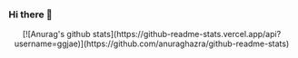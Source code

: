 ### Hi there 👋
<div align=center>
  [![Anurag's github stats](https://github-readme-stats.vercel.app/api?username=ggjae)](https://github.com/anuraghazra/github-readme-stats)
</div>
<!--
**ggjae/ggjae** is a ✨ _special_ ✨ repository because its `README.md` (this file) appears on your GitHub profile.

Here are some ideas to get you started:

- 🔭 I’m currently working on ...
- 🌱 I’m currently learning ...
- 👯 I’m looking to collaborate on ...
- 🤔 I’m looking for help with ...
- 💬 Ask me about ...
- 📫 How to reach me: ...
- 😄 Pronouns: ...
- ⚡ Fun fact: ...
-->
